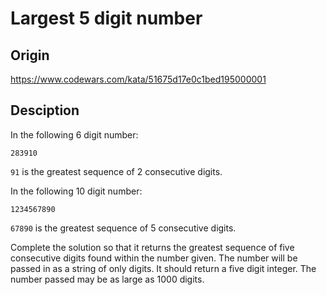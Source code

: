Largest 5 digit number
===

## Origin

https://www.codewars.com/kata/51675d17e0c1bed195000001

## Desciption

In the following 6 digit number:
```
283910
```
```91``` is the greatest sequence of 2 consecutive digits.

In the following 10 digit number:
```
1234567890
```
```67890``` is the greatest sequence of 5 consecutive digits.

Complete the solution so that it returns the greatest sequence of five consecutive digits found within the number given. The number will be passed in as a string of only digits. It should return a five digit integer. The number passed may be as large as 1000 digits.

